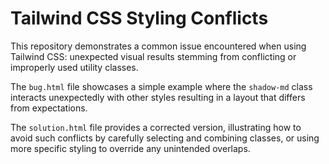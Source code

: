 # Tailwind CSS Styling Conflicts

This repository demonstrates a common issue encountered when using Tailwind CSS: unexpected visual results stemming from conflicting or improperly used utility classes. 

The `bug.html` file showcases a simple example where the `shadow-md` class interacts unexpectedly with other styles resulting in a layout that differs from expectations.

The `solution.html` file provides a corrected version, illustrating how to avoid such conflicts by carefully selecting and combining classes, or using more specific styling to override any unintended overlaps.